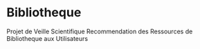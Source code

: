 # Bibliotheque
Projet de Veille Scientifique Recommendation des Ressources de Bibliotheque aux Utilisateurs
